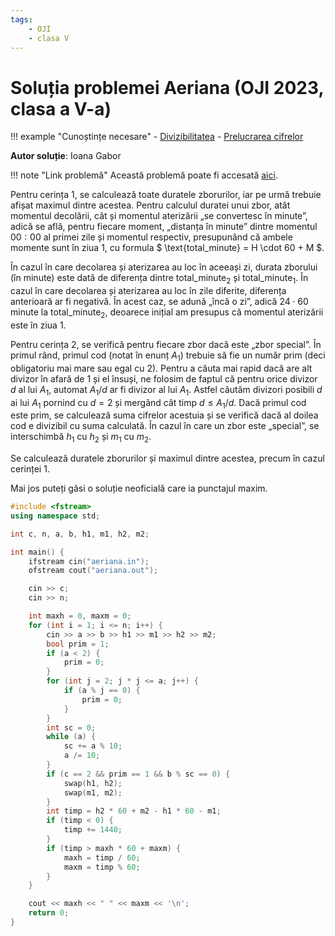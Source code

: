 ```yaml
---
tags:
    - OJI
    - clasa V
---
```


# Soluția problemei Aeriana (OJI 2023, clasa a V-a)

!!! example "Cunoștințe necesare"
    - [Divizibilitatea](https://edu.roalgo.ro/usor/divisibility/)
    - [Prelucrarea cifrelor](https://edu.roalgo.ro/usor/digits-manipulation/)

**Autor soluție**: Ioana Gabor

!!! note "Link problemă"
    Această problemă poate fi accesată [aici](https://kilonova.ro/problems/509/).

Pentru cerința $1$, se calculează toate duratele zborurilor, iar pe urmă trebuie afișat maximul dintre acestea. Pentru calculul duratei unui zbor, atât momentul decolării, cât și momentul aterizării „se convertesc în minute”, adică se află, pentru fiecare moment, „distanța în minute” dintre momentul $00:00$ al primei zile și momentul respectiv, presupunând că ambele momente sunt în ziua $1$, cu formula $ \text{total\_minute} = H \cdot 60 + M $.

În cazul în care decolarea și aterizarea au loc în aceeași zi, durata zborului (în minute) este dată de diferența dintre $\text{total\_minute}_2$ și $\text{total\_minute}_1$. În cazul în care decolarea și aterizarea au loc în zile diferite, diferența anterioară ar fi negativă. În acest caz, se adună „încă o zi”, adică $24 \cdot 60$ minute la $\text{total\_minute}_2$, deoarece inițial am presupus că momentul aterizării este în ziua $1$.

Pentru cerința $2$, se verifică pentru fiecare zbor dacă este „zbor special”. În primul rând, primul cod (notat în enunț $A_1$) trebuie să fie un număr prim (deci obligatoriu mai mare sau egal cu $2$). Pentru a căuta mai rapid dacă are alt divizor în afară de $1$ și el însuși, ne folosim de faptul că pentru orice divizor $d$ al lui $A_1$, automat $A_1 / d$ ar fi divizor al lui $A_1$. Astfel căutăm divizori posibili $d$ ai lui $A_1$ pornind cu $d = 2$ și mergând cât timp $d \leq A_1 / d$. Dacă primul cod este prim, se calculează suma cifrelor acestuia și se verifică dacă al doilea cod e divizibil cu suma calculată. În cazul în care un zbor este „special”, se interschimbă $h_1$ cu $h_2$ și $m_1$ cu $m_2$. 

Se calculează duratele zborurilor și maximul dintre acestea, precum în cazul cerinței $1$.

Mai jos puteți găsi o soluție neoficială care ia punctajul maxim.

```cpp
#include <fstream>
using namespace std;

int c, n, a, b, h1, m1, h2, m2;

int main() {
    ifstream cin("aeriana.in");
    ofstream cout("aeriana.out");

    cin >> c;
    cin >> n;

    int maxh = 0, maxm = 0;
    for (int i = 1; i <= n; i++) {
        cin >> a >> b >> h1 >> m1 >> h2 >> m2;
        bool prim = 1;
        if (a < 2) {
            prim = 0;
        }
        for (int j = 2; j * j <= a; j++) {
            if (a % j == 0) {
                prim = 0;
            }
        }
        int sc = 0;
        while (a) {
            sc += a % 10;
            a /= 10;
        }
        if (c == 2 && prim == 1 && b % sc == 0) {
            swap(h1, h2);
            swap(m1, m2);
        }
        int timp = h2 * 60 + m2 - h1 * 60 - m1;
        if (timp < 0) {
            timp += 1440;
        }
        if (timp > maxh * 60 + maxm) {
            maxh = timp / 60;
            maxm = timp % 60;
        }
    }

    cout << maxh << " " << maxm << '\n';
    return 0;
}
```